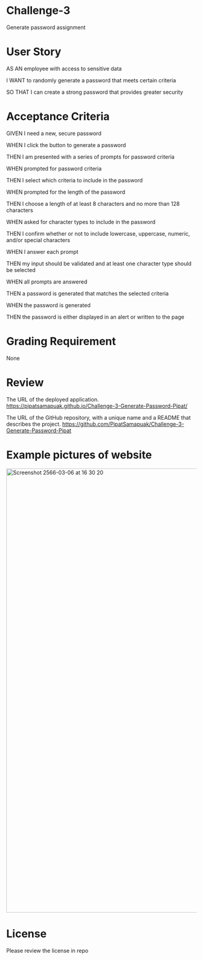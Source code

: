 # Challenge-3 
Generate password assignment 

# User Story 
AS AN employee with access to sensitive data

I WANT to randomly generate a password that meets certain criteria

SO THAT I can create a strong password that provides greater security

# Acceptance Criteria 
GIVEN I need a new, secure password

WHEN I click the button to generate a password

THEN I am presented with a series of prompts for password criteria

WHEN prompted for password criteria

THEN I select which criteria to include in the password

WHEN prompted for the length of the password

THEN I choose a length of at least 8 characters and no more than 128 characters

WHEN asked for character types to include in the password

THEN I confirm whether or not to include lowercase, uppercase, numeric, and/or special characters

WHEN I answer each prompt

THEN my input should be validated and at least one character type should be selected

WHEN all prompts are answered

THEN a password is generated that matches the selected criteria

WHEN the password is generated

THEN the password is either displayed in an alert or written to the page

# Grading Requirement 

None

# Review

The URL of the deployed application.
https://pipatsamapuak.github.io/Challenge-3-Generate-Password-Pipat/

The URL of the GitHub repository, with a unique name and a README that describes the project.
https://github.com/PipatSamapuak/Challenge-3-Generate-Password-Pipat

# Example pictures of website

<img width="1173" alt="Screenshot 2566-03-06 at 16 30 20" src="https://user-images.githubusercontent.com/107624639/223035446-70c0bc4f-ed38-43d8-9ac6-ee56a9d72dca.png">


# License

Please review the license in repo
